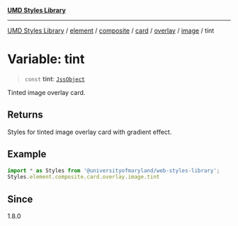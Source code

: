 [**UMD Styles Library**](../../../../../../../../../../README.md)

***

[UMD Styles Library](../../../../../../../../../../README.md) / [element](../../../../../../../../../README.md) / [composite](../../../../../../../README.md) / [card](../../../../../README.md) / [overlay](../../../README.md) / [image](../README.md) / tint

# Variable: tint

> `const` **tint**: [`JssObject`](../../../../../../../../../../utilities/namespaces/transform/type-aliases/JssObject.md)

Tinted image overlay card.

## Returns

Styles for tinted image overlay card with gradient effect.

## Example

```typescript
import * as Styles from '@universityofmaryland/web-styles-library';
Styles.element.composite.card.overlay.image.tint
```

## Since

1.8.0
